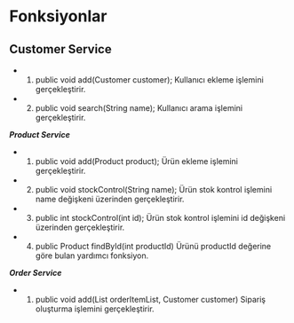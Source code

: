# Fonksiyonlar 

## Customer Service
- 1)  public void add(Customer customer);
Kullanıcı ekleme işlemini gerçekleştirir. 

- 2) public void search(String name);
Kullanıcı arama işlemini gerçekleştirir.


 ***Product Service***
- 1) public void add(Product product);
Ürün ekleme işlemini gerçekleştirir.
 
- 2) public void stockControl(String name);
Ürün stok kontrol işlemini name değişkeni üzerinden gerçekleştirir.

- 3) public int stockControl(int id);
Ürün stok kontrol işlemini id değişkeni üzerinden gerçekleştirir.

- 4) public Product findById(int productId)
Ürünü productId değerine göre bulan yardımcı fonksiyon.


 ***Order Service***
- 1) public void add(List<OrderItem> orderItemList, Customer customer)
Sipariş oluşturma işlemini gerçekleştirir.
